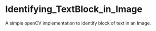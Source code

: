# Identifying_TextBlock_in_Image
A simple openCV implementation to identify block of text in an Image. 

<br>
<br>
<br>
<br>
<br>
<br>
<br>
<br>
<br>
<br>
<br>
